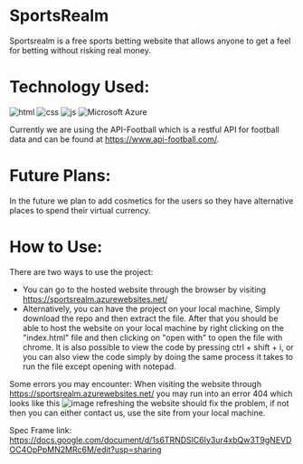 # SportsRealm
Sportsrealm is a free sports betting website that allows anyone to get a feel for betting without risking real money.

# Technology Used:
![html](https://img.shields.io/badge/HTML-239120?style=plastic&logo=html5&logoColor=white) 
![css](https://img.shields.io/badge/CSS-239120?&style=plastic&logo=css3&logoColor=white)
![js](https://img.shields.io/badge/JavaScript-323330?style=plastic&logo=javascript&logoColor=F7DF1E)
![Microsoft Azure](https://img.shields.io/badge/Microsoft_Azure-0089D6?style=plastic&logo=microsoft-azure&logoColor=white)

Currently we are using the API-Football which is a restful API for football data and can be found at https://www.api-football.com/.

# Future Plans:
In the future we plan to add cosmetics for the users so they have alternative places to spend their virtual currency.

# How to Use:
There are two ways to use the project:
- You can go to the hosted website through the browser by visiting https://sportsrealm.azurewebsites.net/
- Alternatively, you can have the project on your local machine, Simply download the repo and then extract the file. After that you should be able to host the website on your local machine by right clicking on the "index.html" file and then clicking on "open with" to open the file with chrome. It is also possible to view the code by pressing ctrl + shift + i, or you can also view the code simply by doing the same process it takes to run the file except opening with notepad.

Some errors you may encounter:
When visiting the website through https://sportsrealm.azurewebsites.net/ you may run into an error 404 which looks like this
![image](https://user-images.githubusercontent.com/47151235/146228669-34155a03-2c14-46a8-9fc2-8f498bb21907.png)
refreshing the website should fix the problem, if not then you can either contact us, use the site from your local machine.





Spec Frame link:
https://docs.google.com/document/d/1s6TRNDSlC6Iy3ur4xbQw3T9gNEVDOC4OpPpMN2MRc6M/edit?usp=sharing
